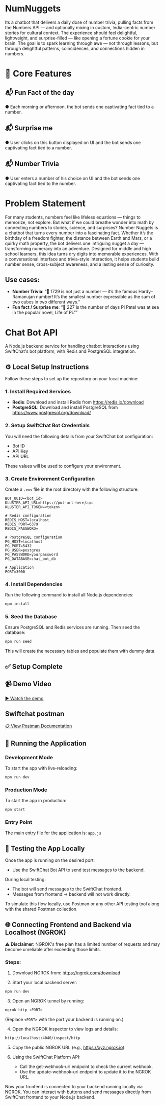 # NumNuggets
Its a chatbot that delivers a daily dose of number trivia, pulling facts from the Numbers API — and optionally mixing in custom, India-centric number stories for cultural context. The experience should feel delightful, lightweight, and surprise-filled — like opening a fortune cookie for your brain. The goal is to spark learning through awe — not through lessons, but through delightful patterns, coincidences, and connections hidden in numbers.

# 🧩 Core Features
## 📬 Fun Fact of the day
● Each morning or afternoon, the bot sends one captivating fact tied to a number.
## 📬 Surprise me
● User clicks on this button displayed on UI and the bot sends one captivating fact tied to a number.
## 📬 Number Trivia
● User enters a number of his choice on UI and the bot sends one captivating fact tied to the number.

# Problem Statement
For many students, numbers feel like lifeless equations — things to memorize, not explore. But what if we could breathe wonder into math by connecting numbers to stories, science, and surprises? Number Nuggets is a chatbot that turns every number into a fascinating fact. Whether it’s the birthday of a freedom fighter, the distance between Earth and Mars, or a quirky math property, the bot delivers one intriguing nugget a day — transforming numeracy into an adventure. Designed for middle and high school learners, this idea turns dry digits into memorable experiences. With a conversational interface and trivia-style interaction, it helps students build number sense, cross-subject awareness, and a lasting sense of curiosity.

## Use cases:

- **Number Trivia**: “🔢 1729 is not just a number — it’s the famous Hardy–Ramanujan number! It’s the smallest number expressible as the sum of two cubes in two different ways.”
- **Fun fact / Surprise me**: “🔢 227 is the number of days Pi Patel was at sea in the popular novel, Life of Pi.””

# Chat Bot API

A Node.js backend service for handling chatbot interactions using SwiftChat's bot platform, with Redis and PostgreSQL integration.

## ⚙️ Local Setup Instructions

Follow these steps to set up the repository on your local machine:

### 1. Install Required Services
- **Redis**: Download and install Redis from https://redis.io/download
- **PostgreSQL**: Download and install PostgreSQL from https://www.postgresql.org/download/

### 2. Setup SwiftChat Bot Credentials
You will need the following details from your SwiftChat bot configuration:
- Bot ID
- API Key
- API URL

These values will be used to configure your environment.

### 3. Create Environment Configuration
   Create a `.env` file in the root directory with the following structure:

```env
BOT_UUID=<bot_id>
KLUSTER_API_URL=https://put-url-here/api
KLUSTER_API_TOKEN=<token>

# Redis configuration
REDIS_HOST=localhost
REDIS_PORT=6379
REDIS_PASSWORD=

# PostgreSQL configuration
PG_HOST=localhost
PG_PORT=5432
PG_USER=postgres
PG_PASSWORD=yourpassword
PG_DATABASE=chat_bot_db

# Application
PORT=3000
```

### 4. Install Dependencies
Run the following command to install all Node.js dependencies:

```bash
npm install
```

### 5. Seed the Database
Ensure PostgreSQL and Redis services are running. Then seed the database:

```bash
npm run seed
```

This will create the necessary tables and populate them with dummy data.

## ✅ Setup Complete

## 📹 Demo Video

[▶️ Watch the demo](https://drive.google.com/file/d/1629PmJgL7xZj0qyiAROf3BTUFredwbYW/view?usp=sharing)

## Swiftchat postman

[📋 View Postman Documentation](https://documenter.getpostman.com/view/20587790/UyrGCuhH#ecd8fd49-96ab-4ff4-8216-57539e20f742)

## 🚀 Running the Application

### Development Mode
To start the app with live-reloading:

```bash
npm run dev
```

### Production Mode
To start the app in production:

```bash
npm start
```

### Entry Point
The main entry file for the application is: `app.js`

## 🔄 Testing the App Locally
Once the app is running on the desired port:

- Use the SwiftChat Bot API to send test messages to the backend.

During local testing:
- The bot will send messages to the SwiftChat frontend.
- Messages from frontend → backend will not work directly.

To simulate this flow locally, use Postman or any other API testing tool along with the shared Postman collection.

## 🌐 Connecting Frontend and Backend via Localhost (NGROK)

⚠️ **Disclaimer**: NGROK's free plan has a limited number of requests and may become unreliable after exceeding those limits.

### Steps:
1. Download NGROK from: https://ngrok.com/download

2. Start your local backend server:
```bash
npm run dev
```

3. Open an NGROK tunnel by running:
```bash
ngrok http <PORT>
```
(Replace `<PORT>` with the port your backend is running on.)

4. Open the NGROK inspector to view logs and details:
```bash
http://localhost:4040/inspect/http
```

5. Copy the public NGROK URL (e.g., https://xyz.ngrok.io).

6. Using the SwiftChat Platform API:
   - Call the get-webhook-url endpoint to check the current webhook.
   - Use the update-webhook-url endpoint to update it to the NGROK URL.

Now your frontend is connected to your backend running locally via NGROK. You can interact with buttons and send messages directly from SwiftChat frontend to your Node.js backend.
